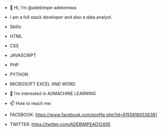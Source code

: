 - 👋 Hi, I’m @adebimpe-adetomiwa
- I am a full stack developer and also a data analyst.
- Skills:
- HTML
- CSS
- JAVASCRIPT
- PHP
- PYTHON

- MICROSOFT EXCEL AND WORD
- 👀 I’m interested in AI/MACHINE LEARNING
- 📫 How to reach me:
- FACEBOOK: https://www.facebook.com/profile.php?id=61558180536381
- TWITTER: https://twitter.com/ADEBIMPEAD12495


<!---
adebimpe-adetomiwa/adebimpe-adetomiwa is a ✨ special ✨ repository because its `README.md` (this file) appears on your GitHub profile.
You can click the Preview link to take a look at your changes.
--->
